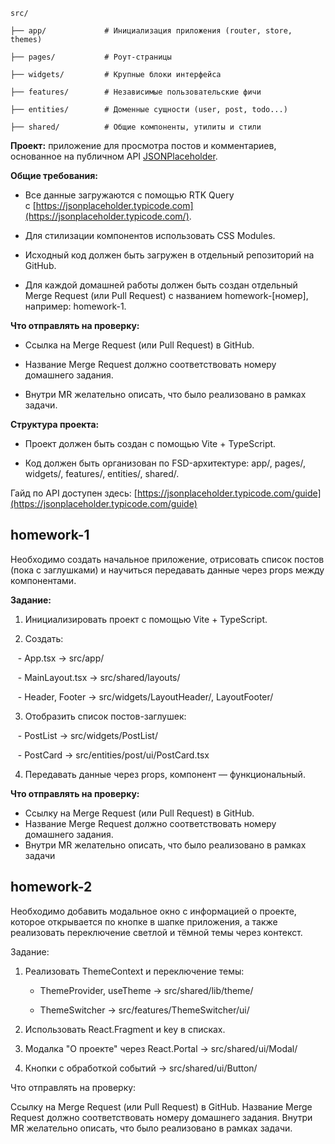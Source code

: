 ```
src/

├── app/             # Инициализация приложения (router, store, themes)

├── pages/           # Роут-страницы

├── widgets/         # Крупные блоки интерфейса

├── features/        # Независимые пользовательские фичи

├── entities/        # Доменные сущности (user, post, todo...)

├── shared/          # Общие компоненты, утилиты и стили
```


**Проект:** приложение для просмотра постов и комментариев, основанное на публичном API [JSONPlaceholder](https://jsonplaceholder.typicode.com/).

**Общие требования:**

- Все данные загружаются с помощью RTK Query с [https://jsonplaceholder.typicode.com](https://jsonplaceholder.typicode.com/).  
    
- Для стилизации компонентов использовать CSS Modules.  
    
- Исходный код должен быть загружен в отдельный репозиторий на GitHub.  
    
- Для каждой домашней работы должен быть создан отдельный Merge Request (или Pull Request) с названием homework-[номер], например: homework-1.
    

**Что отправлять на проверку:**

- Ссылка на Merge Request (или Pull Request) в GitHub.  
    
- Название Merge Request должно соответствовать номеру домашнего задания.  
    
- Внутри MR желательно описать, что было реализовано в рамках задачи.  
      
    

**Структура проекта:**

- Проект должен быть создан с помощью Vite + TypeScript.  
    
- Код должен быть организован по FSD-архитектуре: app/, pages/, widgets/, features/, entities/, shared/.  
      
    

Гайд по API доступен здесь: [https://jsonplaceholder.typicode.com/guide](https://jsonplaceholder.typicode.com/guide)


## homework-1

Необходимо создать начальное приложение, отрисовать список постов (пока с заглушками) и научиться передавать данные через props между компонентами.

**Задание:**

1. Инициализировать проект с помощью Vite + TypeScript.

2. Создать:

   - App.tsx → src/app/

   - MainLayout.tsx → src/shared/layouts/

   - Header, Footer → src/widgets/LayoutHeader/, LayoutFooter/

3. Отобразить список постов-заглушек:

   - PostList → src/widgets/PostList/

   - PostCard → src/entities/post/ui/PostCard.tsx

4. Передавать данные через props, компонент — функциональный.

**Что отправлять на проверку:**

- Ссылку на Merge Request (или Pull Request) в GitHub.
- Название Merge Request должно соответствовать номеру домашнего задания.
- Внутри MR желательно описать, что было реализовано в рамках задачи


## homework-2

Необходимо добавить модальное окно с информацией о проекте, которое открывается по кнопке в шапке приложения, а также реализовать переключение светлой и тёмной темы через контекст.

Задание:

1. Реализовать ThemeContext и переключение темы:

   - ThemeProvider, useTheme → src/shared/lib/theme/

   - ThemeSwitcher → src/features/ThemeSwitcher/ui/

2. Использовать React.Fragment и key в списках.

3. Модалка "О проекте" через React.Portal → src/shared/ui/Modal/

4. Кнопки с обработкой событий → src/shared/ui/Button/


Что отправлять на проверку:

Ссылку на Merge Request (или Pull Request) в GitHub.
Название Merge Request должно соответствовать номеру домашнего задания.
Внутри MR желательно описать, что было реализовано в рамках задачи.
